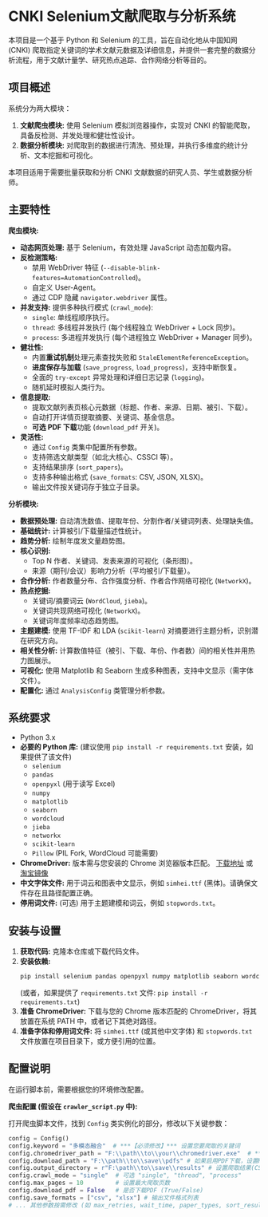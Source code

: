 # CNKI Selenium文献爬取与分析系统

本项目是一个基于 Python 和 Selenium 的工具，旨在自动化地从中国知网 (CNKI) 爬取指定关键词的学术文献元数据及详细信息，并提供一套完整的数据分析流程，用于文献计量学、研究热点追踪、合作网络分析等目的。

## 项目概述

系统分为两大模块：

1.  **文献爬虫模块:** 使用 Selenium 模拟浏览器操作，实现对 CNKI 的智能爬取，具备反检测、并发处理和健壮性设计。
2.  **数据分析模块:** 对爬取到的数据进行清洗、预处理，并执行多维度的统计分析、文本挖掘和可视化。

本项目适用于需要批量获取和分析 CNKI 文献数据的研究人员、学生或数据分析师。

## 主要特性

**爬虫模块:**

* **动态网页处理:** 基于 Selenium，有效处理 JavaScript 动态加载内容。
* **反检测策略:**
    * 禁用 WebDriver 特征 (`--disable-blink-features=AutomationControlled`)。
    * 自定义 User-Agent。
    * 通过 CDP 隐藏 `navigator.webdriver` 属性。
* **并发支持:** 提供多种执行模式 (`crawl_mode`):
    * `single`: 单线程顺序执行。
    * `thread`: 多线程并发执行 (每个线程独立 WebDriver + Lock 同步)。
    * `process`: 多进程并发执行 (每个进程独立 WebDriver + Manager 同步)。
* **健壮性:**
    * 内置**重试机制**处理元素查找失败和 `StaleElementReferenceException`。
    * **进度保存与加载** (`save_progress`, `load_progress`)，支持中断恢复。
    * 全面的 `try-except` 异常处理和详细日志记录 (`logging`)。
    * 随机延时模拟人类行为。
* **信息提取:**
    * 提取文献列表页核心元数据（标题、作者、来源、日期、被引、下载）。
    * 自动打开详情页提取摘要、关键词、基金信息。
    * **可选 PDF 下载**功能 (`download_pdf` 开关)。
* **灵活性:**
    * 通过 `Config` 类集中配置所有参数。
    * 支持筛选文献类型（如北大核心、CSSCI 等）。
    * 支持结果排序 (`sort_papers`)。
    * 支持多种输出格式 (`save_formats`: CSV, JSON, XLSX)。
    * 输出文件按关键词存于独立子目录。

**分析模块:**

* **数据预处理:** 自动清洗数值、提取年份、分割作者/关键词列表、处理缺失值。
* **基础统计:** 计算被引/下载量描述性统计。
* **趋势分析:** 绘制年度发文量趋势图。
* **核心识别:**
    * Top N 作者、关键词、发表来源的可视化（条形图）。
    * 来源（期刊/会议）影响力分析（平均被引/下载量）。
* **合作分析:** 作者数量分布、合作强度分析、作者合作网络可视化 (`NetworkX`)。
* **热点挖掘:**
    * 关键词/摘要词云 (`WordCloud`, `jieba`)。
    * 关键词共现网络可视化 (`NetworkX`)。
    * 关键词年度频率动态趋势图。
* **主题建模:** 使用 TF-IDF 和 LDA (`scikit-learn`) 对摘要进行主题分析，识别潜在研究方向。
* **相关性分析:** 计算数值特征（被引、下载、年份、作者数）间的相关性并用热力图展示。
* **可视化:** 使用 Matplotlib 和 Seaborn 生成多种图表，支持中文显示（需字体文件）。
* **配置化:** 通过 `AnalysisConfig` 类管理分析参数。

## 系统要求

* Python 3.x
* **必要的 Python 库:** (建议使用 `pip install -r requirements.txt` 安装，如果提供了该文件)
    * `selenium`
    * `pandas`
    * `openpyxl` (用于读写 Excel)
    * `numpy`
    * `matplotlib`
    * `seaborn`
    * `wordcloud`
    * `jieba`
    * `networkx`
    * `scikit-learn`
    * `Pillow` (PIL Fork, WordCloud 可能需要)
* **ChromeDriver:** 版本需与您安装的 Chrome 浏览器版本匹配。 [下载地址](https://googlechromelabs.github.io/chrome-for-testing/) 或 [淘宝镜像](https://registry.npmmirror.com/binary.html?path=chromedriver/)
* **中文字体文件:** 用于词云和图表中文显示，例如 `simhei.ttf` (黑体)。请确保文件存在且路径配置正确。
* **停用词文件:** (可选) 用于主题建模和词云，例如 `stopwords.txt`。

## 安装与设置

1.  **获取代码:** 克隆本仓库或下载代码文件。
2.  **安装依赖:**
    ```bash
    pip install selenium pandas openpyxl numpy matplotlib seaborn wordcloud jieba networkx scikit-learn Pillow
    ```
    (或者，如果提供了 `requirements.txt` 文件: `pip install -r requirements.txt`)
3.  **准备 ChromeDriver:** 下载与您的 Chrome 版本匹配的 ChromeDriver，将其放置在系统 PATH 中，或者记下其绝对路径。
4.  **准备字体和停用词文件:** 将 `simhei.ttf` (或其他中文字体) 和 `stopwords.txt` 文件放置在项目目录下，或方便引用的位置。

## 配置说明

在运行脚本前，需要根据您的环境修改配置。

**爬虫配置 (假设在 `crawler_script.py` 中):**

打开爬虫脚本文件，找到 `Config` 类实例化的部分，修改以下关键参数：

```python
config = Config()
config.keyword = "多模态融合"  # ***【必须修改】*** 设置您要爬取的关键词
config.chromedriver_path = "F:\\path\\to\\your\\chromedriver.exe"  # ***【必须修改】*** ChromeDriver 的绝对路径
config.download_path = "F:\\path\\to\\save\\pdfs" # 如果启用PDF下载，设置PDF保存路径
config.output_directory = r"F:\path\\to\\save\\results" # 设置爬取结果(CSV/JSON/XLSX)的基础目录
config.crawl_mode = "single"  # 可选 "single", "thread", "process"
config.max_pages = 10         # 设置最大爬取页数
config.download_pdf = False   # 是否下载PDF (True/False)
config.save_formats = ["csv", "xlsx"] # 输出文件格式列表
# ... 其他参数按需修改 (如 max_retries, wait_time, paper_types, sort_results 等)
```